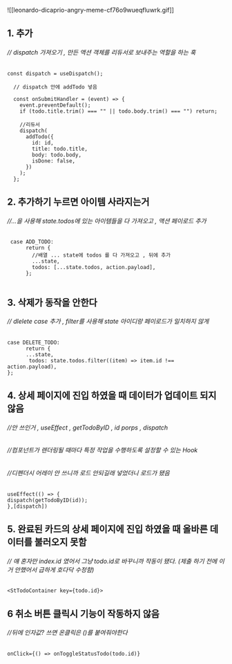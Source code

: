
![[leonardo-dicaprio-angry-meme-cf76o9wueqfluwrk.gif]]


## 1. 추가 

######  // dispatch 가져오기 , 만든 액션 객체를 리듀서로 보내주는 역할을 하는 훅
``` JSX
const dispatch = useDispatch();
  
  // dispatch 안에 addTodo 넣음
  
  const onSubmitHandler = (event) => {
    event.preventDefault();
    if (todo.title.trim() === "" || todo.body.trim() === "") return;

    //리듀서
    dispatch(
      addTodo({
        id: id,
        title: todo.title,
        body: todo.body,
        isDone: false,
      })
    );
  };
```


## 2. 추가하기 누르면 아이템 사라지는거

###### //...을 사용해 state.todos에 있는 아이템들을 다 가져오고 , 액션 페이로드 추가
``` JSX
 case ADD_TODO:
      return {
        //배열 ... state에 todos 를 다 가져오고 , 뒤에 추가
        ...state,
        todos: [...state.todos, action.payload],
      };
  
```


## 3. 삭제가 동작을 안한다

###### // dlelete case 추가 , filter를 사용해 state 아이디랑 페이로드가 일치하지 않게
```JSX
case DELETE_TODO:
	  return {
	  ...state,
	   todos: state.todos.filter((item) => item.id !== action.payload),
};
```


## 4. 상세 페이지에 진입 하였을 때 데이터가 업데이트 되지 않음

###### //안 쓰인거 , useEffect , getTodoByID , id porps , dispatch
###### //컴포넌트가 렌더링될 때마다 특정 작업을 수행하도록 설정할 수 있는 Hook
###### //디펜더시 어레이 안 쓰니까 로드 안되길래 넣었더니 로드가 됐음

``` JSX
useEffect(() => {
dispatch(getTodoByID(id));
},[dispatch])
```

## 5. 완료된 카드의 상세 페이지에 진입 하였을 때 올바른 데이터를 불러오지 못함

###### // 얘 혼자만 index.id 였어서 그냥 todo.id로 바꾸니까 작동이 됐다. (제출 하기 전에 이거 안했어서 급하게 호다닥 수정함)
``` JSX
<StTodoContainer key={todo.id}>
```


## 6 취소 버튼 클릭시 기능이 작동하지 않음

###### //뒤에 인자값? 쓰면 온클릭은 ()를 붙여줘야한다
``` JSX
onClick={() => onToggleStatusTodo(todo.id)}
```


